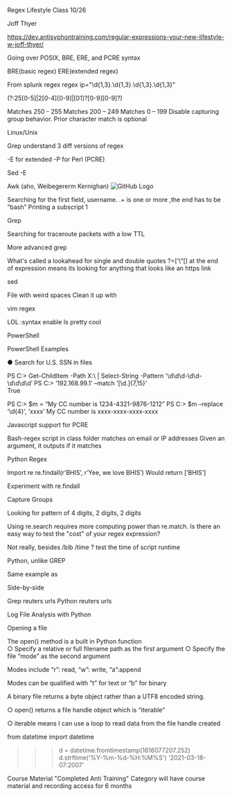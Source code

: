 Regex Lifestyle  Class 10/26


Joff Thyer 

https://dev.antisyphontraining.com/regular-expressions-your-new-lifestyle-w-joff-thyer/


Going over POSIX, BRE, ERE, and PCRE syntax 

BRE(basic regex) ERE(extended regex)


From splunk regex 
  regex ip="\d{1,3}.\d{1,3}\.\d{1,3}\.\d{1,3}"

(?:25[0-5]|2[0-4][0-9]|[01]?[0-9][0-9]?)

Matches 250 - 255
Matches 200 – 249
Matches 0 – 199
Disable capturing group behavior. Prior character match is optional


Linux/Unix 

Grep understand 3 diff versions of regex 

-E for extended 
-P for Perl (PCRE)

Sed 
-E 





Awk (aho, Weibegererm Kernighan) 
![GitHub Logo](/images/logo.png)


Searching for the first field, username. .+ is one or more ,the end has to be “bash”
Printing a subscript 1



Grep




Searching for traceroute packets with a low TTL 


More advanced grep 


What's called a lookahead for single and double quotes 
?=[‘\“[] at the end of expression means its looking for anything that looks like an https link 






sed

File with weird spaces 
Clean it up with 



vim regex 



LOL
:syntax enable
Is pretty cool 

PowerShell
		 	 	 				
PowerShell Examples
						
● Search for U.S. SSN in files
						
PS C:\> Get-ChildItem -Path X:\ | Select-String -Pattern '\d\d\d-\d\d-\d\d\d\d’ PS C:\> ’192.168.99.1’ –match ’[\d\.]{7,15}’						
True
						
PS C:\> $m = “My CC number is 1234-4321-9876-1212” PS C:\> $m –replace ‘\d{4}’, ‘xxxx’
My CC number is xxxx-xxxx-xxxx-xxxx 
					
				
			
		



Javascript support for PCRE 





Bash-regex script in class folder matches on email or IP addresses 
Given an argument, it outputs if it matches 


Python Regex 

Import re 
re.findall(r’BHIS’, r’Yee, we love BHIS’)
Would return 
[‘BHIS’]

Experiment with re.findall 

Capture Groups 


Looking for pattern of 4 digits, 2 digits, 2 digits 


Using re.search requires more computing power than re.match. Is there an easy way to test the "cost" of your regex expression?

Not really, besides /bib /time ? test the time of script runtime 


Python, unlike GREP 




Same example as 




Side-by-side


Grep reuters urls
Python reuters urls








Log File Analysis with Python 

Opening a file 							
						
The open() method is a built in Python function					 								
	○  Specify a relative or full filename path as the first argument
	○  Specify the file “mode” as the second argument
 																 										
Modes include “r”: read, “w”: write, “a”:append
 									
Modes can be qualified with “t” for text or “b” for binary
								 		
A binary file returns a byte object rather than a UTF8 encoded string.
											
○  open() returns a file handle object which is “iterable”
 											
○  iterable means I can use a loop to read data from the file handle created 

from datetime import datetime

>>> d = datetime.fromtimestamp(1616077207.252)
>>> d.strftime('%Y-%m-%d-%H:%M%S')
'2021-03-18-07:2007'



Course Material 
 "Completed Anti Training" Category will have course material and recording access for 6 months
